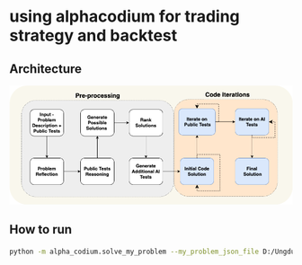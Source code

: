 # using alphacodium for trading strategy and backtest

## Architecture
<img src="https://github.com/luongnhuy96/UngdungNLP/blob/main/images/proposed_flow.png">

## How to run

```bash
python -m alpha_codium.solve_my_problem --my_problem_json_file D:/UngdungNLP/AlphaCodium/my_problem_example_Y_backtestv3.json > output_backtest.txt
```